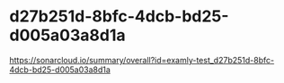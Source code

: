 # d27b251d-8bfc-4dcb-bd25-d005a03a8d1a
https://sonarcloud.io/summary/overall?id=examly-test_d27b251d-8bfc-4dcb-bd25-d005a03a8d1a
